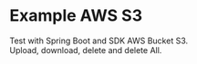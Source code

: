 # Example AWS S3
Test with Spring Boot and SDK AWS Bucket S3.<br>
Upload, download, delete and delete All.
